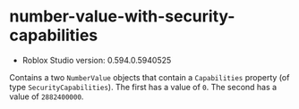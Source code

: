 # number-value-with-security-capabilities
* Roblox Studio version: 0.594.0.5940525

Contains a two `NumberValue` objects that contain a `Capabilities` property (of type `SecurityCapabilities`). The first has a value of `0`. The second has a value of `2882400000`.
